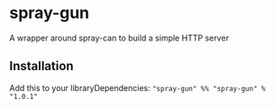 # spray-gun
A wrapper around spray-can to build a simple HTTP server

## Installation
Add this to your libraryDependencies:
`"spray-gun" %% "spray-gun" % "1.0.1"`
